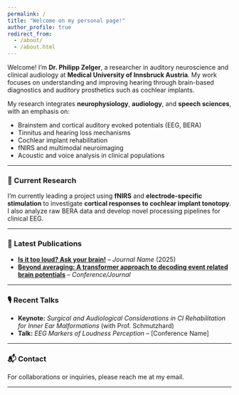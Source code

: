 ```yaml
---
permalink: /
title: "Welcome on my personal page!"
author_profile: true
redirect_from: 
  - /about/
  - /about.html
---
```




Welcome! I’m **Dr. Philipp Zelger**, a researcher in auditory neuroscience and clinical audiology at **Medical University of Innsbruck Austria**. My work focuses on understanding and improving hearing through brain-based diagnostics and auditory prosthetics such as cochlear implants.

My research integrates **neurophysiology**, **audiology**, and **speech sciences**, with an emphasis on:
- Brainstem and cortical auditory evoked potentials (EEG, BERA)
- Tinnitus and hearing loss mechanisms
- Cochlear implant rehabilitation
- fNIRS and multimodal neuroimaging
- Acoustic and voice analysis in clinical populations

---

### 🔬 Current Research

I’m currently leading a project using **fNIRS** and **electrode-specific stimulation** to investigate **cortical responses to cochlear implant tonotopy**. I also analyze raw BERA data and develop novel processing pipelines for clinical EEG.

---

### 📄 Latest Publications

- **[Is it too loud? Ask your brain!](https://pubmed.ncbi.nlm.nih.gov/39153523/)** – *Journal Name* (2025)  
- **[Beyond averaging: A transformer approach to decoding event related brain potentials](https://pubmed.ncbi.nlm.nih.gov/39864567/)** – *Conference/Journal* 

---

### 🎙️ Recent Talks

- **Keynote:** *Surgical and Audiological Considerations in CI Rehabilitation for Inner Ear Malformations* (with Prof. Schmutzhard)  
- **Talk:** *EEG Markers of Loudness Perception* – [Conference Name]

---

### 📬 Contact

For collaborations or inquiries, please reach me at my email.

---


